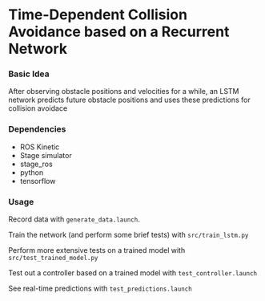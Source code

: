 # Time-Dependent Collision Avoidance based on a Recurrent Network

### Basic Idea

After observing obstacle positions and velocities for a while, an LSTM network predicts future obstacle positions and uses these predictions for collision avoidace

### Dependencies

- ROS Kinetic
- Stage simulator
- stage\_ros
- python
- tensorflow

### Usage

Record data with `generate_data.launch`.

Train the network (and perform some brief tests) with `src/train_lstm.py`

Perform more extensive tests on a trained model with `src/test_trained_model.py`

Test out a controller based on a trained model with `test_controller.launch`

See real-time predictions with `test_predictions.launch`

